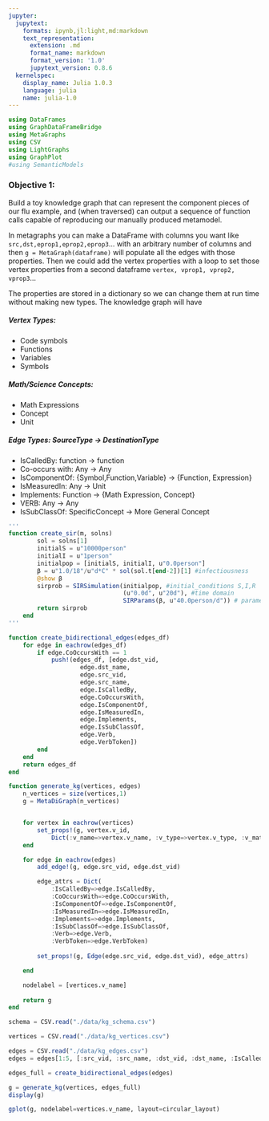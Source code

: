 ```yaml
---
jupyter:
  jupytext:
    formats: ipynb,jl:light,md:markdown
    text_representation:
      extension: .md
      format_name: markdown
      format_version: '1.0'
      jupytext_version: 0.8.6
  kernelspec:
    display_name: Julia 1.0.3
    language: julia
    name: julia-1.0
---
```


```julia
using DataFrames
using GraphDataFrameBridge
using MetaGraphs
using CSV
using LightGraphs
using GraphPlot
#using SemanticModels
```

### Objective 1: 

Build a toy knowledge graph that can represent the component pieces of our flu example, and (when traversed) can output a sequence of function calls capable of reproducing our manually produced metamodel.


In metagraphs you can make a DataFrame with columns you want like ```src,dst,eprop1,eprop2,eprop3```... with an arbitrary number of columns and then ```g = MetaGraph(dataframe)``` will populate all the edges with those properties. Then we could add the vertex properties with a loop to set those vertex properties from a second dataframe ```vertex, vprop1, vprop2, vprop3```...

The properties are stored in a dictionary so we can change them at run time without making new types. The knowledge graph will have


##### Vertex Types:

- Code symbols
- Functions
- Variables
- Symbols

##### Math/Science Concepts:
- Math Expressions
- Concept
- Unit


##### Edge Types: SourceType -> DestinationType
- IsCalledBy: function -> function
- Co-occurs with: Any -> Any
- IsComponentOf: {Symbol,Function,Variable} -> {Function, Expression}
- IsMeasuredIn: Any -> Unit
- Implements: Function -> {Math Expression, Concept}
- VERB: Any -> Any
- IsSubClassOf: SpecificConcept -> More General Concept

```julia
'''
function create_sir(m, solns)
        sol = solns[1]
        initialS = u"10000person"
        initialI = u"1person" 
        initialpop = [initialS, initialI, u"0.0person"]
        β = u"1.0/18"/u"d*C" * sol(sol.t[end-2])[1] #infectiousness
        @show β
        sirprob = SIRSimulation(initialpop, #initial_conditions S,I,R
                                (u"0.0d", u"20d"), #time domain
                                SIRParams(β, u"40.0person/d")) # parameters β, γ
        return sirprob
    end
'''
```

```julia
function create_bidirectional_edges(edges_df)
    for edge in eachrow(edges_df)
        if edge.CoOccursWith == 1
            push!(edges_df, [edge.dst_vid, 
                    edge.dst_name, 
                    edge.src_vid, 
                    edge.src_name,
                    edge.IsCalledBy,
                    edge.CoOccursWith,
                    edge.IsComponentOf,
                    edge.IsMeasuredIn,
                    edge.Implements,
                    edge.IsSubClassOf,
                    edge.Verb,
                    edge.VerbToken])
        end
    end
    return edges_df
end
```


```julia
function generate_kg(vertices, edges)
    n_vertices = size(vertices,1)
    g = MetaDiGraph(n_vertices)


    for vertex in eachrow(vertices)
        set_props!(g, vertex.v_id, 
            Dict(:v_name=>vertex.v_name, :v_type=>vertex.v_type, :v_math_sci_concept=> vertex.v_math_sci_concept))
    end

    for edge in eachrow(edges)
        add_edge!(g, edge.src_vid, edge.dst_vid)

        edge_attrs = Dict(
            :IsCalledBy=>edge.IsCalledBy, 
            :CoOccursWith=>edge.CoOccursWith, 
            :IsComponentOf=>edge.IsComponentOf,
            :IsMeasuredIn=>edge.IsMeasuredIn,
            :Implements=>edge.Implements,
            :IsSubClassOf=>edge.IsSubClassOf,
            :Verb=>edge.Verb,
            :VerbToken=>edge.VerbToken)
        
        set_props!(g, Edge(edge.src_vid, edge.dst_vid), edge_attrs)

    end

    nodelabel = [vertices.v_name]
    
    return g
end
```


```julia
schema = CSV.read("./data/kg_schema.csv")
```

```julia
vertices = CSV.read("./data/kg_vertices.csv")
```

```julia
edges = CSV.read("./data/kg_edges.csv")
edges = edges[1:5, [:src_vid, :src_name, :dst_vid, :dst_name, :IsCalledBy, :CoOccursWith, :IsComponentOf, :IsMeasuredIn, :Implements, :IsSubClassOf, :Verb, :VerbToken]]
```

```julia
edges_full = create_bidirectional_edges(edges)
```

```julia
g = generate_kg(vertices, edges_full)
display(g)
```

```julia
gplot(g, nodelabel=vertices.v_name, layout=circular_layout)
```

```julia

```
